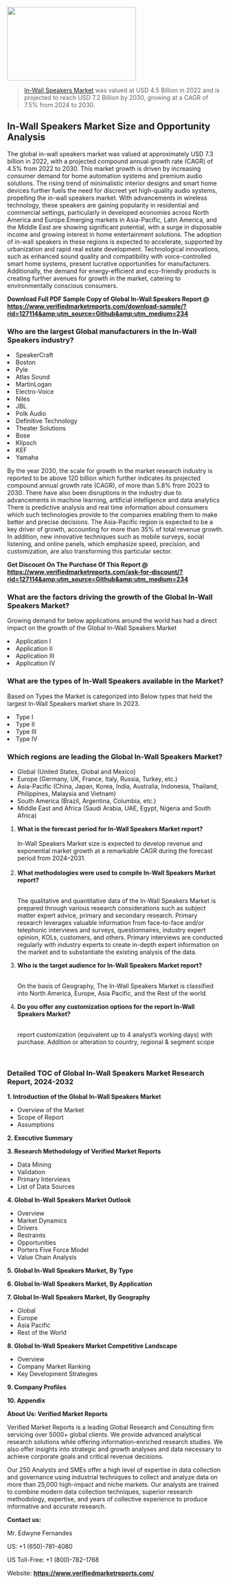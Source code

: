 
<img src="https://ffe5etoiles.com/wp-content/uploads/2024/12/MST1-300x171.png" alt="" width="300" height="171" class="alignnone size-medium wp-image-20088" /><blockquote><p><p><a href="https://www.verifiedmarketreports.com/download-sample/?rid=127114&utm_source=Github&utm_medium=234" target="_blank">In-Wall Speakers Market</a> was valued at USD 4.5 Billion in 2022 and is projected to reach USD 7.2 Billion by 2030, growing at a CAGR of 7.5% from 2024 to 2030.</p></blockquote><p><h2>In-Wall Speakers Market Size and Opportunity Analysis</h2>The global in-wall speakers market was valued at approximately USD 7.3 billion in 2022, with a projected compound annual growth rate (CAGR) of 4.5% from 2022 to 2030. This market growth is driven by increasing consumer demand for home automation systems and premium audio solutions. The rising trend of minimalistic interior designs and smart home devices further fuels the need for discreet yet high-quality audio systems, propelling the in-wall speakers market. With advancements in wireless technology, these speakers are gaining popularity in residential and commercial settings, particularly in developed economies across North America and Europe.Emerging markets in Asia-Pacific, Latin America, and the Middle East are showing significant potential, with a surge in disposable income and growing interest in home entertainment solutions. The adoption of in-wall speakers in these regions is expected to accelerate, supported by urbanization and rapid real estate development. Technological innovations, such as enhanced sound quality and compatibility with voice-controlled smart home systems, present lucrative opportunities for manufacturers. Additionally, the demand for energy-efficient and eco-friendly products is creating further avenues for growth in the market, catering to environmentally conscious consumers.</p><p class=""><strong>Download Full PDF Sample Copy of Global In-Wall Speakers Report @ <a href="https://www.verifiedmarketreports.com/download-sample/?rid=127114&amp;utm_source=Github&amp;utm_medium=234" target="_blank">https://www.verifiedmarketreports.com/download-sample/?rid=127114&amp;utm_source=Github&amp;utm_medium=234</a></strong></p><h3 id="" class="">Who are the largest Global manufacturers in the In-Wall Speakers industry?</h3><p><li>SpeakerCraft</li><li> Boston</li><li> Pyle</li><li> Atlas Sound</li><li> MartinLogan</li><li> Electro-Voice</li><li> Niles</li><li> JBL</li><li> Polk Audio</li><li> Definitive Technology</li><li> Theater Solutions</li><li> Bose</li><li> Klipsch</li><li> KEF</li><li> Yamaha</li></p><div class=""><div class="" dir="" data-message-author-role="" data-message-id="" data-message-model-slug=""><div class=""><div class=""><div class=""><div class="" dir="" data-message-author-role="" data-message-id="" data-message-model-slug=""><div class=""><div class=""><p>By the year 2030, the scale for growth in the market research industry is reported to be above 120 billion which further indicates its projected compound annual growth rate (CAGR), of more than 5.8% from 2023 to 2030. There have also been disruptions in the industry due to advancements in machine learning, artificial intelligence and data analytics There is predictive analysis and real time information about consumers which such technologies provide to the companies enabling them to make better and precise decisions. The Asia-Pacific region is expected to be a key driver of growth, accounting for more than 35% of total revenue growth. In addition, new innovative techniques such as mobile surveys, social listening, and online panels, which emphasize speed, precision, and customization, are also transforming this particular sector.</p><p><strong>Get Discount On The Purchase Of This Report @&nbsp; <a href="https://www.verifiedmarketreports.com/ask-for-discount/?rid=127114&amp;utm_source=Github&amp;utm_medium=234" target="_blank">https://www.verifiedmarketreports.com/ask-for-discount/?rid=127114&amp;utm_source=Github&amp;utm_medium=234</a></strong></p></div></div></div></div></div></div></div></div><h3 id="" class="">What are the factors driving the growth of the Global In-Wall Speakers Market?</h3><p id="" class="">Growing demand for below applications around the world has had a direct impact on the growth of the Global In-Wall Speakers Market</p><p id="" class=""><li>Application I</li><li> Application II</li><li> Application III</li><li> Application IV</li></p><h3 id="" class="">What are the types of In-Wall Speakers available in the Market?</h3><p id="" class="">Based on Types the Market is categorized into Below types that held the largest In-Wall Speakers market share In 2023.</p><p id="" class=""><li>Type I</li><li> Type II</li><li> Type III</li><li> Type IV</li></p><h3 id="" class="">Which regions are leading the Global In-Wall Speakers Market?</h3><ul><li>Global (United States, Global and Mexico)</li><li>Europe (Germany, UK, France, Italy, Russia, Turkey, etc.)</li><li>Asia-Pacific (China, Japan, Korea, India, Australia, Indonesia, Thailand, Philippines, Malaysia and Vietnam)</li><li>South America (Brazil, Argentina, Columbia, etc.)</li><li>Middle East and Africa (Saudi Arabia, UAE, Egypt, Nigeria and South Africa)</li></ul><p><ol><li><strong>What is the forecast period for In-Wall Speakers Market report?<br /></strong><br /><span data-sheets-root="1" data-sheets-value="{&quot;1&quot;:2,&quot;2&quot;:&quot;XXXX size is expected to develop revenue and exponential market growth at a remarkable CAGR during the forecast period from 2024&ndash;2030.&quot;}" data-sheets-userformat="{&quot;2&quot;:12674,&quot;4&quot;:{&quot;1&quot;:2,&quot;2&quot;:16776960},&quot;10&quot;:2,&quot;11&quot;:0,&quot;15&quot;:&quot;Arial&quot;,&quot;16&quot;:12}">In-Wall Speakers Market size is expected to develop revenue and exponential market growth at a remarkable CAGR during the forecast period from 2024&ndash;2031.</span><br /><br /></li><li><strong>What methodologies were used to compile In-Wall Speakers Market report?<br /><br /></strong><p>The qualitative and quantitative data of the&nbsp;In-Wall Speakers Market is prepared through various research considerations such as subject matter expert advice, primary and secondary research. Primary research leverages valuable information from face-to-face and/or telephonic interviews and surveys, questionnaires, industry expert opinion, KOLs, customers, and others. Primary interviews are conducted regularly with industry experts to create in-depth expert information on the market and to substantiate the existing analysis of the data.&nbsp;</p></li><li><strong>Who is the target audience for In-Wall Speakers Market report?<br /><br /></strong><p>On the basis of Geography, The&nbsp;In-Wall Speakers Market is classified into North America, Europe, Asia Pacific, and the Rest of the world.</p></li><li><strong>Do you offer any customization options for the report In-Wall Speakers Market?<br /><br /></strong><p>report customization (equivalent up to 4 analyst&rsquo;s working days) with purchase. Addition or alteration to country, regional &amp; segment scope</p><p>&nbsp;</p></li></ol></p><h3 id="" class="">Detailed TOC of Global In-Wall Speakers Market Research Report, 2024-2032</h3><p id="" class=""><strong>1. Introduction of the Global In-Wall Speakers Market</strong></p><ul><li>Overview of the Market</li><li>Scope of Report</li><li>Assumptions</li></ul><p id="" class=""><strong>2. Executive Summary</strong></p><p id="" class=""><strong>3. Research Methodology of&nbsp;Verified Market Reports</strong></p><ul><li>Data Mining</li><li>Validation</li><li>Primary Interviews</li><li>List of Data Sources</li></ul><p id="" class=""><strong>4. Global In-Wall Speakers Market Outlook</strong></p><ul><li>Overview</li><li>Market Dynamics</li><li>Drivers</li><li>Restraints</li><li>Opportunities</li><li>Porters Five Force Model</li><li>Value Chain Analysis</li></ul><p id="" class=""><strong>5. Global In-Wall Speakers Market, By&nbsp;Type</strong></p><p id="" class=""><strong>6. Global In-Wall Speakers Market, By Application</strong></p><p id="" class=""><strong>7. Global In-Wall Speakers Market, By Geography</strong></p><ul><li>Global</li><li>Europe</li><li>Asia Pacific</li><li>Rest of the World</li></ul><p id="" class=""><strong>8. Global In-Wall Speakers Market Competitive Landscape</strong></p><ul><li>Overview</li><li>Company Market Ranking</li><li>Key Development Strategies</li></ul><p id="" class=""><strong>9. Company Profiles</strong></p><p id="" class=""><strong>10. Appendix</strong></p><p id="" class=""><strong>About Us: Verified Market Reports</strong></p><p id="" class="">Verified Market Reports is a leading Global Research and Consulting firm servicing over 5000+ global clients. We provide advanced analytical research solutions while offering information-enriched research studies. We also offer insights into strategic and growth analyses and data necessary to achieve corporate goals and critical revenue decisions.</p><p id="" class="">Our 250 Analysts and SMEs offer a high level of expertise in data collection and governance using industrial techniques to collect and analyze data on more than 25,000 high-impact and niche markets. Our analysts are trained to combine modern data collection techniques, superior research methodology, expertise, and years of collective experience to produce informative and accurate research.</p><p id="" class=""><strong>Contact us:</strong></p><p id="" class="">Mr. Edwyne Fernandes</p><p id="" class="">US: +1 (650)-781-4080</p><p id="" class="">US Toll-Free: +1 (800)-782-1768</p><p id="" class="">Website: <a target="" data-test-app-aware-link=""><strong>https://www.verifiedmarketreports.com/</strong></a></p>
